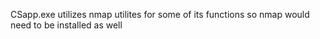 CSapp.exe utilizes nmap utilites for some of its functions so nmap would need to be installed as well
